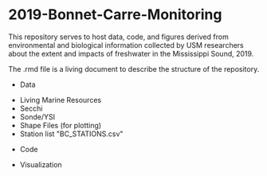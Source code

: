 # 2019-Bonnet-Carre-Monitoring

This repository serves to host data, code, and figures derived from environmental and biological information collected by USM researchers about the extent and impacts of freshwater in the Mississippi Sound, 2019.

The .rmd file is a living document to describe the structure of the repository.

+ Data
- Living Marine Resources
- Secchi
- Sonde/YSI
- Shape Files (for plotting)
- Station list "BC_STATIONS.csv"

+ Code


+ Visualization